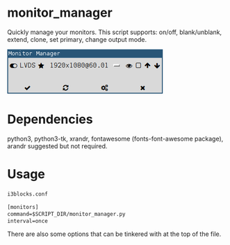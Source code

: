 # monitor_manager

Quickly manage your monitors. 
This script supports: on/off, blank/unblank,
extend, clone, set primary, change output mode.

![](monitor_manager.png)

# Dependencies

python3, python3-tk, xrandr, fontawesome (fonts-font-awesome package), arandr suggested but not required.

# Usage

`i3blocks.conf`

```
[monitors]
command=$SCRIPT_DIR/monitor_manager.py
interval=once
```

There are also some options that can be tinkered with at the top of the file.
